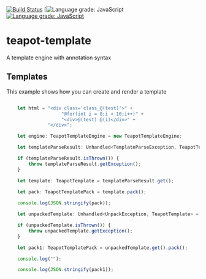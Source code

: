 [![Build Status](https://travis-ci.com/exellian/teapot-template.svg?branch=master)](https://travis-ci.com/exellian/teapot-template) [![![Language grade: JavaScript](https://img.shields.io/lgtm/grade/javascript/g/exellian/teapot-template.svg?logo=lgtm&logoWidth=18)](https://lgtm.com/projects/g/exellian/teapot-template/context:javascript)
[![Language grade: JavaScript](https://img.shields.io/lgtm/grade/javascript/g/exellian/teapot-template.svg?logo=lgtm&logoWidth=18)](https://lgtm.com/projects/g/exellian/teapot-template/context:javascript)

# teapot-template
 A template engine with annotation syntax
## Templates
 This example shows how you can create and render a template
 
```typescript

    let html = "<div class='class_@(test)'>" +
                    "@for(int i = 0;i < 10;i++)" +
                    "<div>@(test) @(i)</div>" +
               "</div>";

    let engine: TeapotTemplateEngine = new TeapotTemplateEngine;

    let templateParseResult: Unhandled<TemplateParseException, TeapotTemplate> = engine.parse(html);

    if (templateParseResult.isThrown()) {
        throw templateParseResult.getException();
    }

    let template: TeapotTemplate = templateParseResult.get();
    
    let pack: TeapotTemplatePack = template.pack();

    console.log(JSON.stringify(pack));

    let unpackedTemplate: Unhandled<UnpackException, TeapotTemplate> = engine.fromPack(pack);

    if (unpackedTemplate.isThrown()) {
        throw unpackedTemplate.getException();
    }

    let pack1: TeapotTemplatePack = unpackedTemplate.get().pack();

    console.log("");

    console.log(JSON.stringify(pack1));


```
 
